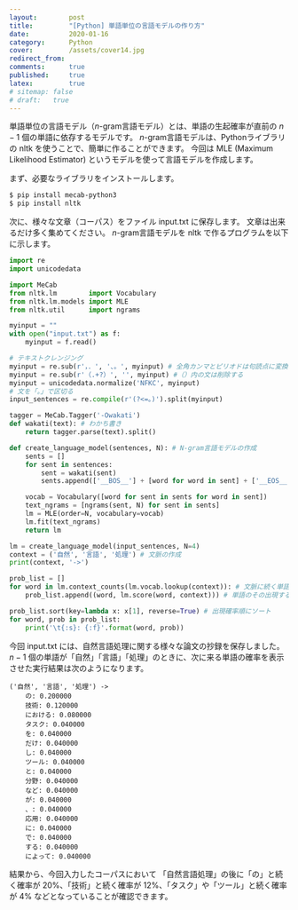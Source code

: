 ```yaml
---
layout:        post
title:         "[Python] 単語単位の言語モデルの作り方"
date:          2020-01-16
category:      Python
cover:         /assets/cover14.jpg
redirect_from:
comments:      true
published:     true
latex:         true
# sitemap: false
# draft:   true
---
```


単語単位の言語モデル（$n$-gram言語モデル）とは、単語の生起確率が直前の $n-1$ 個の単語に依存するモデルです。
$n$-gram言語モデルは、Pythonライブラリの nltk を使うことで、簡単に作ることができます。
今回は MLE (Maximum Likelihood Estimator) というモデルを使って言語モデルを作成します。

まず、必要なライブラリをインストールします。

```bash
$ pip install mecab-python3
$ pip install nltk
```

次に、様々な文章（コーパス）をファイル input.txt に保存します。
文章は出来るだけ多く集めてください。
$n$-gram言語モデルを nltk で作るプログラムを以下に示します。

```python
import re
import unicodedata

import MeCab
from nltk.lm        import Vocabulary
from nltk.lm.models import MLE
from nltk.util      import ngrams

myinput = ""
with open("input.txt") as f:
    myinput = f.read()

# テキストクレンジング
myinput = re.sub(r'，．', '、。', myinput) # 全角カンマとピリオドは句読点に変換する
myinput = re.sub(r'（.+?）', '', myinput) #（）内の文は削除する
myinput = unicodedata.normalize('NFKC', myinput)
# 文を「。」で区切る
input_sentences = re.compile(r'(?<=。)').split(myinput)

tagger = MeCab.Tagger('-Owakati')
def wakati(text): # わかち書き
    return tagger.parse(text).split()

def create_language_model(sentences, N): # N-gram言語モデルの作成
    sents = []
    for sent in sentences:
        sent = wakati(sent)
        sents.append(['__BOS__'] + [word for word in sent] + ['__EOS__'])

    vocab = Vocabulary([word for sent in sents for word in sent])
    text_ngrams = [ngrams(sent, N) for sent in sents]
    lm = MLE(order=N, vocabulary=vocab)
    lm.fit(text_ngrams)
    return lm

lm = create_language_model(input_sentences, N=4)
context = ('自然', '言語', '処理') # 文脈の作成
print(context, '->')

prob_list = []
for word in lm.context_counts(lm.vocab.lookup(context)): # 文脈に続く単語一覧の取得
    prob_list.append((word, lm.score(word, context))) # 単語のその出現する確率を格納

prob_list.sort(key=lambda x: x[1], reverse=True) # 出現確率順にソート
for word, prob in prob_list:
    print('\t{:s}: {:f}'.format(word, prob))
```

今回 input.txt には、自然言語処理に関する様々な論文の抄録を保存しました。
$n-1$ 個の単語が「自然」「言語」「処理」のときに、次に来る単語の確率を表示させた実行結果は次のようになります。

```output
('自然', '言語', '処理') ->
	の: 0.200000
	技術: 0.120000
	における: 0.080000
	タスク: 0.040000
	を: 0.040000
	だけ: 0.040000
	し: 0.040000
	ツール: 0.040000
	と: 0.040000
	分野: 0.040000
	など: 0.040000
	が: 0.040000
	、: 0.040000
	応用: 0.040000
	に: 0.040000
	で: 0.040000
	する: 0.040000
	によって: 0.040000
```

結果から、今回入力したコーパスにおいて
「自然言語処理」の後に「の」と続く確率が 20%、「技術」と続く確率が 12%、「タスク」や「ツール」と続く確率が 4% などとなっていることが確認できます。
